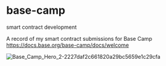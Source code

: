# base-camp
 smart contract development

A record of my smart contract submissions for Base Camp
https://docs.base.org/base-camp/docs/welcome

![Base_Camp_Hero_2-2227daf2c661820a29bc5659e1c29cfa](https://github.com/lostintime101/base-camp/assets/92709487/86c17aa9-7b32-429d-922c-7bb5058f2e00)
